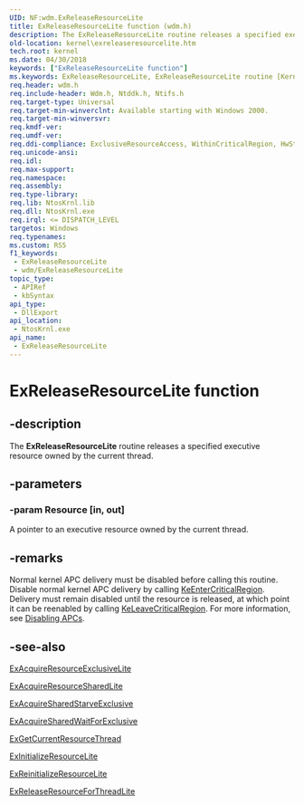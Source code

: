```yaml
---
UID: NF:wdm.ExReleaseResourceLite
title: ExReleaseResourceLite function (wdm.h)
description: The ExReleaseResourceLite routine releases a specified executive resource owned by the current thread.
old-location: kernel\exreleaseresourcelite.htm
tech.root: kernel
ms.date: 04/30/2018
keywords: ["ExReleaseResourceLite function"]
ms.keywords: ExReleaseResourceLite, ExReleaseResourceLite routine [Kernel-Mode Driver Architecture], k102_3846f443-1ef7-48f4-a5ce-2dd56f83b9be.xml, kernel.exreleaseresourcelite, wdm/ExReleaseResourceLite
req.header: wdm.h
req.include-header: Wdm.h, Ntddk.h, Ntifs.h
req.target-type: Universal
req.target-min-winverclnt: Available starting with Windows 2000.
req.target-min-winversvr: 
req.kmdf-ver: 
req.umdf-ver: 
req.ddi-compliance: ExclusiveResourceAccess, WithinCriticalRegion, HwStorPortProhibitedDDIs, WithinCriticalRegion(storport)
req.unicode-ansi: 
req.idl: 
req.max-support: 
req.namespace: 
req.assembly: 
req.type-library: 
req.lib: NtosKrnl.lib
req.dll: NtosKrnl.exe
req.irql: <= DISPATCH_LEVEL
targetos: Windows
req.typenames: 
ms.custom: RS5
f1_keywords:
 - ExReleaseResourceLite
 - wdm/ExReleaseResourceLite
topic_type:
 - APIRef
 - kbSyntax
api_type:
 - DllExport
api_location:
 - NtosKrnl.exe
api_name:
 - ExReleaseResourceLite
---
```


# ExReleaseResourceLite function

## -description

The **ExReleaseResourceLite** routine releases a specified executive resource owned by the current thread.

## -parameters

### -param Resource [in, out]


A pointer to an executive resource owned by the current thread.

## -remarks

Normal kernel APC delivery must be disabled before calling this routine. Disable normal kernel APC delivery by calling [KeEnterCriticalRegion](../ntddk/nf-ntddk-keentercriticalregion.md). Delivery must remain disabled until the resource is released, at which point it can be reenabled by calling [KeLeaveCriticalRegion](../ntddk/nf-ntddk-keleavecriticalregion.md). For more information, see [Disabling APCs](/windows-hardware/drivers/kernel/disabling-apcs).

## -see-also

[ExAcquireResourceExclusiveLite](nf-wdm-exacquireresourceexclusivelite.md)

[ExAcquireResourceSharedLite](nf-wdm-exacquireresourcesharedlite.md)

[ExAcquireSharedStarveExclusive](nf-wdm-exacquiresharedstarveexclusive.md)

[ExAcquireSharedWaitForExclusive](nf-wdm-exacquiresharedwaitforexclusive.md)

[ExGetCurrentResourceThread](/previous-versions/windows/hardware/drivers/ff544614(v=vs.85))

[ExInitializeResourceLite](nf-wdm-exinitializeresourcelite.md)

[ExReinitializeResourceLite](nf-wdm-exreinitializeresourcelite.md)

[ExReleaseResourceForThreadLite](nf-wdm-exreleaseresourceforthreadlite.md)
